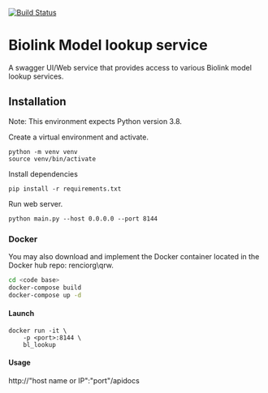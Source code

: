 [![Build Status](https://travis-ci.com/TranslatorIIPrototypes/bl_lookup.svg?branch=master)](https://travis-ci.com/TranslatorIIPrototypes/bl_lookup)

# Biolink Model lookup service

A swagger UI/Web service that provides access to various Biolink model lookup services. 

## Installation

Note: This environment expects Python version 3.8.

Create a virtual environment and activate.
    
    python -m venv venv
    source venv/bin/activate

Install dependencies
    
    pip install -r requirements.txt    
    
Run web server.

    python main.py --host 0.0.0.0 --port 8144


### Docker

You may also download and implement the Docker container located in the Docker hub repo: renciorg\qrw. 

```bash
cd <code base>
docker-compose build
docker-compose up -d
```
#### Launch
    docker run -it \ 
        -p <port>:8144 \ 
        bl_lookup 
        
#### Usage

http://"host name or IP":"port"/apidocs
